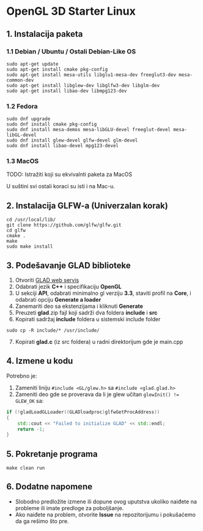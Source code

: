 # OpenGL 3D Starter Linux

## 1. Instalacija paketa

### 1.1 Debian / Ubuntu / Ostali Debian-Like OS

```
sudo apt-get update
sudo apt-get install cmake pkg-config
sudo apt-get install mesa-utils libglu1-mesa-dev freeglut3-dev mesa-common-dev
sudo apt-get install libglew-dev libglfw3-dev libglm-dev
sudo apt-get install libao-dev libmpg123-dev
```

### 1.2 Fedora

```
sudo dnf upgrade
sudo dnf install cmake pkg-config
sudo dnf install mesa-demos mesa-libGLU-devel freeglut-devel mesa-libGL-devel
sudo dnf install glew-devel glfw-devel glm-devel
sudo dnf install libao-devel mpg123-devel
```

### 1.3 MacOS

TODO: Istražiti koji su ekvivalnti paketa za MacOS

U suštini svi ostali koraci su isti i na Mac-u.

## 2. Instalacija GLFW-a (Univerzalan korak)

```
cd /usr/local/lib/
git clone https://github.com/glfw/glfw.git
cd glfw
cmake .
make
sudo make install
```

## 3. Podešavanje GLAD biblioteke

1. Otvoriti [GLAD web servis](http://glad.dav1d.de)
2. Odabrati jezik **C++** i specifikaciju **OpenGL**
3. U sekciji **API**, odabrati minimalno gl verziju **3.3**, staviti profil na **Core**, i odabrati opciju **Generate a loader**
4. Zanemariti deo sa ekstenzijama i kliknuti **Generate**
5. Preuzeti **glad**.zip fajl koji sadrži dva foldera **include** i **src**
6. Kopirati sadržaj **include** foldera u sistemski include folder

```
sudo cp -R include/* /usr/include/
```

7. Kopirati **glad.c** (iz src foldera) u radni direktorijum gde je main.cpp

## 4. Izmene u kodu

Potrebno je:

1. Zameniti liniju `#include <GL/glew.h>` sa `#include <glad.glad.h>`
2. Zameniti deo gde se proverava da li je glew učitan `glewInit() != GLEW_OK` sa:

```cpp
if (!gladLoadGLLoader((GLADloadproc)glfwGetProcAddress))
{
    std::cout << "Failed to initialize GLAD" << std::endl;
    return -1;
}
```

## 5. Pokretanje programa

```
make clean run
```

## 6. Dodatne napomene

- Slobodno predložite izmene ili dopune ovog uputstva ukoliko naiđete na probleme ili imate predloge za poboljšanje.
- Ako naiđete na problem, otvorite **Issue** na repozitorijumu i pokušaćemo da ga rešimo što pre.

